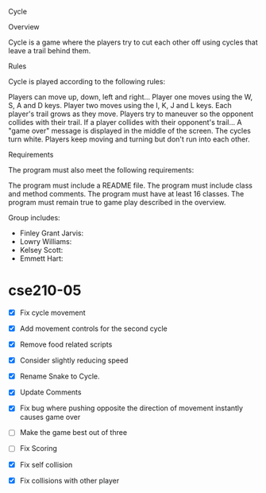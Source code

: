 Cycle

Overview

Cycle is a game where the players try to cut each other off using cycles that leave a trail behind them.

Rules

Cycle is played according to the following rules:

Players can move up, down, left and right...
Player one moves using the W, S, A and D keys.
Player two moves using the I, K, J and L keys.
Each player's trail grows as they move.
Players try to maneuver so the opponent collides with their trail.
If a player collides with their opponent's trail...
A "game over" message is displayed in the middle of the screen.
The cycles turn white.
Players keep moving and turning but don't run into each other.

Requirements

The program must also meet the following requirements:

The program must include a README file.
The program must include class and method comments.
The program must have at least 16 classes.
The program must remain true to game play described in the overview.

Group includes:  
 - Finley Grant Jarvis: 
 - Lowry Williams: 
 - Kelsey Scott:
 - Emmett Hart: 


# cse210-05


 - [X] Fix cycle movement
 - [X] Add movement controls for the second cycle
 - [X] Remove food related scripts
 - [X] Consider slightly reducing speed
 - [X] Rename Snake to Cycle.
 - [X] Update Comments
 - [X] Fix bug where pushing opposite the direction of movement instantly causes game over
 - [ ] Make the game best out of three
 - [ ] Fix Scoring
 - [X] Fix self collision
 - [X] Fix collisions with other player

